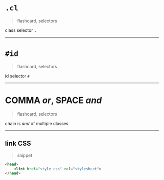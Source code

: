 # `.cl`
> flashcard, selectors

class selector `.`

---

# `#id`
> flashcard, selectors

id selector `#`

---

# COMMA *or*, SPACE *and*
> flashcard, selectors

chain is *and* of multiple classes

---

## link CSS
> snippet
```html
<head>
    <link href="style.css" rel="stylesheet">
</head>
```
